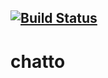[![Build Status](https://travis-ci.com/jaimeteb/chatto.svg?branch=master)](https://travis-ci.com/jaimeteb/chatto)
---

# chatto
